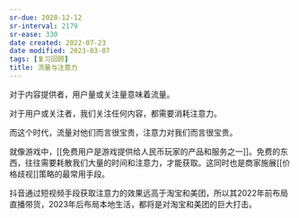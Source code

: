 ```yaml
---
sr-due: 2028-12-12
sr-interval: 2179
sr-ease: 330
date created: 2022-07-23
date modified: 2023-03-07
tags: [复习回顾]
title: 流量与注意力
---
```


对于内容提供者，用户量或关注量意味着流量。

对于用户或关注者，我们关注任何内容，都需要消耗注意力。

而这个时代，流量对他们而言很宝贵，注意力对我们而言很宝贵。

就像游戏中，[[免费用户是游戏提供给人民币玩家的产品和服务之一]]。免费的东西，往往需要耗散我们大量的时间和注意力，才能获取。这同时也是商家施展[[价格歧视]]策略的最常用手段。

抖音通过短视频手段获取注意力的效果远高于淘宝和美团，所以其2022年前布局直播带货，2023年后布局本地生活，都将是对淘宝和美团的巨大打击。
